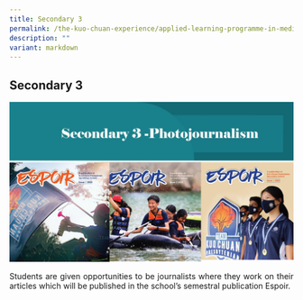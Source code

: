 ```yaml
---
title: Secondary 3
permalink: /the-kuo-chuan-experience/applied-learning-programme-in-media-literacy/secondary-3/
description: ""
variant: markdown
---
```

## Secondary 3

![photojournalism](/images/The%20Kuo%20Chuan%20Experience/ALP%20In%20Media%20Literacy/secondary%203%20-photojournalism.jpg)
  
<p style="text-align:justify;"> Students are given opportunities to be journalists where they work on their articles which will be published in the school’s semestral publication Espoir.</p>